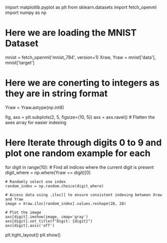 import matplotlib.pyplot as plt
from sklearn.datasets import fetch_openml
import numpy as np

# Here we are loading the MNIST Dataset
mnist = fetch_openml('mnist_784', version=1)
Xraw, Yraw = mnist['data'], mnist['target']

# Here we are conerting to integers as they are in string format
Yraw = Yraw.astype(np.int8)



fig, axs = plt.subplots(2, 5, figsize=(10, 5))
axs = axs.ravel()  # Flatten the axes array for easier indexing

# Here Iterate through digits 0 to 9 and plot one random example for each
for digit in range(10):
    # Find all indices where the current digit is present
    digit_where = np.where(Yraw == digit)[0]

    # Randomly select one index
    random_index = np.random.choice(digit_where)

    # Access data using .iloc[] to ensure consistent indexing between Xraw and Yraw
    image = Xraw.iloc[random_index].values.reshape(28, 28)

    # Plot the image
    axs[digit].imshow(image, cmap='gray')
    axs[digit].set_title(f"Digit: {digit}")
    axs[digit].axis('off')

plt.tight_layout()
plt.show()
